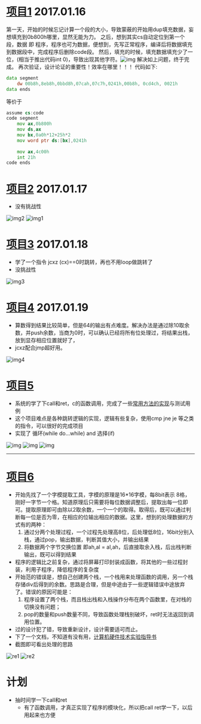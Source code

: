 # [项目1](https://github.com/ExFly/CsLearning/blob/master/Language/ASM/holiday/p1/p1.asm) 2017.01.16

第一天，开始的时候忘记计算一个段的大小，导致蒙蔽的开始用dup填充数据，妄想填充到0b800h哪里，显然无能为力。
之后，想到其实cs自动定位到第一个段，数据 即 程序，程序也可为数据，便想到，先写正常程序，编译后将数据填充到数据段中，完成程序后删除code段。
然后，填充的时候，填充数据填充少了一位，(相当于推出代码int 0)，导致出现其他字符。![img](p1/1.png)
解决如上问题，终于完成。
再次验证，设计论证的重要性！效率在哪里！！！
代码如下:
```asm
data segment
	dw 00b8h,8eb8h,0bbd8h,07cah,07c7h,0241h,00b8h, 0cd4ch, 0021h
data ends
```
等价于
```asm
assume cs:code
code segment
	mov ax,0b800h
	mov ds,ax
	mov bx,0a0h*12+25h*2
	mov word ptr ds:[bx],0241h
	
	mov ax,4c00h
	int 21h
code ends
```

# [项目2](https://github.com/ExFly/CsLearning/blob/master/Language/ASM/holiday/p2/p2.asm) 2017.01.17
* 没有挑战性

![img2](p2/1.png) ![img1](p2/result.png)

# [项目3](https://github.com/ExFly/CsLearning/blob/master/Language/ASM/holiday/p3/p3.asm) 2017.01.18
* 学了一个指令 jcxz (cx)==0时跳转，再也不用loop做跳转了
* 没挑战性

![img3](p3/1.png)

# [项目4](https://github.com/ExFly/CsLearning/blob/master/Language/ASM/holiday/p4/p41.asm) 2017.01.19
* 算数得到结果比较简单，但是64的输出有点难度。解决办法是通过除10取余数，并push余数，当商为0时，可以确认已经将所有位处理过，将结果出栈，放到显存相应位置就好了，
* jcxz配合jmp超好用。

![img4](p4/1.png)

# [项目5](https://github.com/ExFly/CsLearning/blob/master/Language/ASM/holiday/p5/p51.asm)
* 系统的学了下call和ret，c的函数调用，完成了一些[常用方法的实现](https://github.com/ExFly/CsLearning/blob/master/Language/ASM/subprocess)与测试用例
* 这个项目难点是各种跳转逻辑的实现，逻辑有些复杂，使用cmp jne je 等之类的指令，可以很好的完成项目
* 实现了 循环(while do...while) and 选择(if)

![img](p5/img/51_get_alph.png)
![img](p5/img/51_format_alph.png)
![img](p5/img/print_result.png)

------

# [项目6](https://github.com/ExFly/CsLearning/blob/master/Language/ASM/holiday/p6/p6.asm)
* 开始先找了一个字模提取工具，字模的原理是16*16字模，每8bit表示 8格，刚好一字节一个格。知道原理后只需要将每位数据调整后，提取出每一位即可。提取原理即可由除以2取余数，一个一个的取得。取得后，既可以通过判断每一位是否为零，在相应的位输出相应的数据。这里，想到的处理数据的方式有的两种：
	1. 通过分两个处理过程，一个过程先处理高8位，后处理低8位，16bit分别入栈，通过pop，输出数据，判断其值大小，并输出结果 
	2. 将数据两个字节交换位置 即ah,al = al,ah，后直接取余入栈，后出栈判断输出，既可以得到结果
* 程序的逻辑比之前复杂，通过将屏幕打印封装成函数，将其他的一些过程封装，利用子程序，降低程序的复杂度
* 开始范的错误是，想自己创建两个栈，一个栈用来处理函数的调用，另一个栈存储div后得到的余数。思路是合理，但是中途由于一些逻辑错误中途放弃了。错误的原因可能是：
	1. 程序设置了两个栈，而且栈出栈和入栈操作分布在两个函数里，在对栈的切换没有问题；
	2. pop的数量和push数量不同，导致函数处理栈别破坏，ret时无法返回到调用位置。
* 过的设计犯了错，导致重新设计，设计需要适可而止。
* 下了一个文档，不知道有没有用，[计算机硬件技术实验指导书](p6/计算机硬件技术实验指导书.doc)
* 截图即可看出处理的思路

![re1](p6/img/result1.png)
![re2](p6/img/result2.png)

# 计划
* 抽时间学一下call和ret
	* 有了函数调用，才真正实现了程序的模块化，所以把call ret学一下，以后用起来也方便
